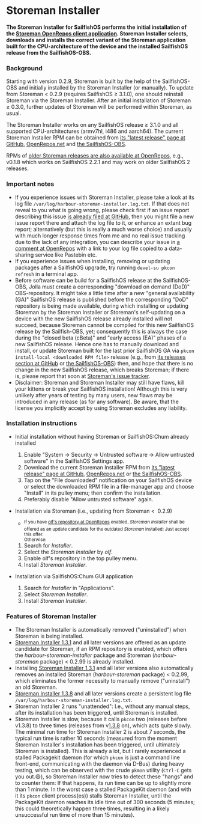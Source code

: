 # Storeman Installer

**The Storeman Installer for SailfishOS performs the initial installation of the [Storeman OpenRepos client application](https://github.com/storeman-developers/harbour-storeman). Storeman Installer selects, downloads and installs the correct variant of the Storeman application built for the CPU-architecture of the device and the installed SailfishOS release from the SailfishOS-OBS.**

### Background

Starting with version 0.2.9, Storeman is built by the help of the SailfishOS-OBS and initially installed by the Storeman Installer (or manually).  To update from Storeman <&nbsp;0.2.9 (requires SailfishOS ≥&nbsp;3.1.0), one should reinstall Storeman via the Storeman Installer.  After an initial installation of Storeman ≥&nbsp;0.3.0, further updates of Storeman will be performed within Storeman, as usual.

The Storeman Installer works on any SailfishOS release ≥&nbsp;3.1.0 and all supported CPU-architectures (armv7hl, i486 and aarch64).  The current Storeman Installer RPM can be obtained from [its "latest release" page at GitHub](https://github.com/storeman-developers/harbour-storeman-installer/releases/latest), [OpenRepos.net](https://openrepos.net/content/olf/storeman-installer) and [the SailfishOS-OBS](https://build.merproject.org/package/show/home:olf:harbour-storeman/harbour-storeman-installer).

RPMs of [older Storeman releases are also available at OpenRepos](https://openrepos.net/content/olf/storeman-legacy), e.g., v0.1.8 which works on SailfishOS 2.2.1 and may work on older SailfishOS 2 releases.

### Important notes

* If you experience issues with Storeman Installer, please take a look at its log file `/var/log/harbour-storeman-installer.log.txt`.  If that does not reveal to you what is going wrong, please check first if an issue report describing this issue [is already filed at GitHub](https://github.com/storeman-developers/harbour-storeman-installer/issues), then you might file a new issue report there and attach the log file to it, or enhance an extant bug report; alternatively (but this is really a much worse choice) and usually with much longer response times from me and no real issue tracking due to the lack of any integration, you can describe your issue in [a comment at OpenRepos](https://openrepos.net/content/olf/storeman-installer#comments) with a link to your log file copied to a data-sharing service like Pastebin etc.
* If you experience issues when installing, removing or updating packages after a SailfishOS upgrade, try running `devel-su pkcon refresh` in a terminal app.
* Before software can be build for a SailfishOS release at the SailfishOS-OBS, Jolla must create a corresponding "download on demand (DoD)" OBS-repository.  It might take a little time after a new "general availability (GA)" SailfishOS release is published before the corresponding "DoD" repository is being made available, during which installing or updating Storeman by the Storeman Installer or Storeman's self-updating on a device with the new SailfishOS release already installed will not succeed, because Storeman cannot be compiled for this new SailfishOS release by the Sailfish-OBS, yet; consequently this is always the case during the "closed beta (cBeta)" and "early access (EA)" phases of a new SailfishOS release.  Hence one has to manually download and install, or update Storeman built for the last prior SailfishOS GA via `pkcon install-local <downloaded RPM file>` release (e.g., from [its releases section at GitHub](https://github.com/storeman-developers/harbour-storeman/releases) or [the SailfishOS-OBS](https://build.merproject.org/project/show/home:olf:harbour-storeman)) then, and hope that there is no change in the new SailfishOS release, which breaks Storeman; if there is, please report that soon at [Storeman's issue tracker](https://github.com/storeman-developers/harbour-storeman/issues).
* Disclaimer: Storeman and Storeman Installer may still have flaws, kill your kittens or break your SailfishOS installation!  Although this is very unlikely after years of testing by many users, new flaws may be introduced in any release (as for any software).  Be aware, that the license you implicitly accept by using Storeman excludes any liability.

### Installation instructions

* Initial installation without having Storeman or SailfishOS:Chum already installed
  1. Enable "System → Security → Untrusted software → Allow untrusted software" in the SailfishOS Settings app.
  2. Download the current Storeman Installer RPM from [its "latest release" page at GitHub](https://github.com/storeman-developers/harbour-storeman-installer/releases/latest), [OpenRepos.net](https://openrepos.net/content/olf/storeman-installer) or [the SailfishOS-OBS](https://build.merproject.org/package/show/home:olf:harbour-storeman/harbour-storeman-installer).
  3. Tap on the "File downloaded" notification on your SailfishOS device or select the downloaded RPM file in a file-manager app and choose "Install" in its pulley menu; then confirm the installation.
  4. Preferably disable "Allow untrusted software" again.

* Installation via Storeman (i.e., updating from Storeman <&nbsp; 0.2.9)
  * <sup>If you have [olf's repository at OpenRepos](https://openrepos.net/user/5928/programs) enabled, *Storeman Installer* shall be offered as an update candidate for the outdated *Storeman* installed: Just accept this offer.<br />Otherwise:</sup>
  1. Search for *Installer*.
  2. Select the *Storeman Installer* by *olf*.
  3. Enable olf's repository in the top pulley menu.
  4. Install *Storeman Installer*.

* Installation via SailfishOS:Chum GUI application
  1. Search for *Installer* in "Applications".
  2. Select *Storeman Installer*.
  3. Install *Storeman Installer*.

### Features of Storeman Installer

* The Storeman Installer is automatically removed ("uninstalled") when Storeman is being installed.
* [Storeman Installer 1.3.1](https://github.com/storeman-developers/harbour-storeman-installer/releases/tag/1.3.1) and all later versions are offered as an update candidate for Storeman, if an RPM repository is enabled, which offers the *harbour-storeman-installer* package and Storeman (*harbour-storeman* package) <&nbsp;0.2.99 is already installed.
* Installing [Storeman Installer 1.3.1](https://github.com/storeman-developers/harbour-storeman-installer/releases/tag/1.3.1) and all later versions also automatically removes an installed Storeman (*harbour-storeman* package) <&nbsp;0.2.99, which eliminates the former necessity to manually remove ("uninstall") an old Storeman. 
* [Storeman Installer 1.3.8](https://github.com/storeman-developers/harbour-storeman-installer/releases/tag/1.3.8) and all later versions create a persistent log file `/var/log/harbour-storeman-installer.log.txt`.
* Storeman Installer 2 runs "unattended": I.e., without any manual steps, after its installation has been triggered, until Storeman is installed.
* Storeman Installer is slow, because it calls `pkcon` two (releases before v1.3.8) to three times (releases from v[1.3.8](https://github.com/storeman-developers/harbour-storeman-installer/releases/tag/1.3.8) on), which acts quite slowly.  The minimal run time for Storeman Installer 2 is about 7 seconds, the typical run time is rather 10 seconds (measured from the moment Storeman Installer's installation has been triggered, until ultimately Storeman is installed).  This is already a lot, but I rarely experienced a stalled Packagekit daemon (for which `pkcon` is just a command line front-end, communicating with the daemon via D-Bus) during heavy testing, which can be observed with the crude `pkmon` utility (`Ctrl-C` gets you out.:smiley:), so Storeman Installer now tries to detect these "hangs" and to counter them: If that happens, its run time can be up to slightly more than 1 minute.  In the worst case a stalled PackageKit daemon (and with it its `pkcon` client process(es)) stalls Storeman Installer, until the PackageKit daemon reaches its idle time out of 300 seconds (5 minutes; this could theoretically happen three times, resulting in a likely unsuccessful run time of more than 15 minutes).
